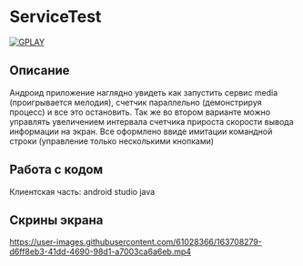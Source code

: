 # ServiceTest

<a href="https://play.google.com/store/apps/details?id=com.dev_marinov.contactsfirms"> ![GPLAY](https://user-images.githubusercontent.com/61028366/127751951-1b8e413b-ed07-4582-8550-d56ae601f112.png)
 >></a>
## Описание 
Андроид приложение наглядно увидеть как запустить сервис media (проигрывается мелодия), счетчик параллельно (демонстрируя процесс) и все это остановить.
Так же во втором варианте можно управлять увеличением интервала счетчика прироста скорости вывода информации на экран.
Все оформлено ввиде имитации командной строки (управление только несколькими кнопками)

## Работа с кодом 
Клиентская часть: android studio java

## Скрины экрана 

https://user-images.githubusercontent.com/61028366/163708279-d6ff8eb3-41dd-4690-98d1-a7003ca6a6eb.mp4
